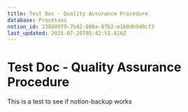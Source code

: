 ```yaml
---
title: Test Doc - Quality Assurance Procedure
database: Processes
notion_id: 23880979-7b42-800a-87b2-e160db9d0cf3
last_updated: 2025-07-26T05:42:51.816Z
---
```


# Test Doc - Quality Assurance Procedure


This is a test to see if notion-backup works

